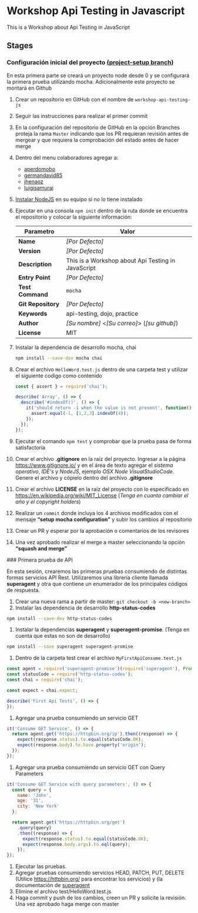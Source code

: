 # Workshop Api Testing in Javascript

This is a Workshop about Api Testing in JavaScript

## Stages

### Configuración inicial del proyecto [(project-setup branch)](https://github.com/aperdomob/workshop-api-testing-js/tree/project-setup)

En esta primera parte se creará un proyecto node desde 0 y se configurará la primera prueba utilizando mocha. Adicionalmente este proyecto se montará en Github

1. Crear un repositorio en GitHub con el nombre de `workshop-api-testing-js`
1. Seguir las instrucciones para realizar el primer commit
1. En la configuración del repositorio de GitHub en la opción Branches proteja la rama `Master` indicando que los PR requieran revisión antes de mergear y que requiera la comprobación del estado antes de hacer merge
1. Dentro del menu colaboradores agregar a:
   * [aperdomobo](https://github.com/aperdomob)
   * [germandavid85](https://github.com/germandavid85)
   * [jhenaoz](https://github.com/jhenaoz)
   * [luigisamurai](https://github.com/luigisamurai)
1. [Instalar NodeJS](https://nodejs.org/es/download/package-manager/) en su equipo si no lo tiene instalado
1. Ejecutar en una consola `npm init` dentro de la ruta donde se encuentra el repositorio y colocar la siguiente información:

    | Parametro          | Valor                                              |
    | ------------------ | -------------------------------------------------- |
    | **Name**           | _[Por Defecto]_                                    |
    | **Version**        | _[Por Defecto]_                                    |
    | **Description**    | This is a Workshop about Api Testing in JavaScript |
    | **Entry Point**    | _[Por Defecto]_                                    |
    | **Test Command**   | `mocha`                                            |
    | **Git Repository** | _[Por Defecto]_                                    |
    | **Keywords**       | api-testing, dojo, practice                        |
    | **Author**         | _[Su nombre]_ <_[Su correo]_> (_[su github]_)      |
    | **License**        | MIT                                                |

1. Instalar la dependencia de desarrollo mocha, chai
   ```sh
   npm install --save-dev mocha chai
   ```
1. Crear el archivo `HelloWord.test.js` dentro de una carpeta test y utilizar el siguiente codigo como contenido
    ```js
    const { assert } = require('chai');

    describe('Array', () => {
      describe('#indexOf()', () => {
        it('should return -1 when the value is not present', function() {
          assert.equal(-1, [1,2,3].indexOf(4));
        });
      });
    });
    ```
1. Ejecutar el comando `npm test` y comprobar que la prueba pasa de forma satisfactoria
1. Crear el archivo **.gitignore** en la raíz del proyecto. Ingresar a la página <https://www.gitignore.io/> y en el área de texto  agregar el _sistema operativo_, _IDE's_ y _NodeJS_, ejemplo _OSX Node VisualStudioCode_. Genere el archivo y cópielo dentro del archivo **.gitignore**
1. Crear el archivo **LICENSE** en la raíz del proyecto con lo especificado en <https://en.wikipedia.org/wiki/MIT_License> (_Tenga en cuanta cambiar el año y el copyright holders_)
1. Realizar un `commit` donde incluya los 4 archivos modificados con el mensaje **“setup mocha configuration”** y subir los cambios al repositorio
1. Crear un PR y esperar por la aprobación o comentarios de los revisores
1. Una vez aprobado realizar el merge a master seleccionando la opción **“squash and merge”**

### Primera prueba de API

En esta sesión, crearemos las primeras pruebas consumiendo de distintas formas servicios API Rest. Utilizaremos una librería cliente llamada **superagent** y otra que contiene un enumerador de los principales códigos de respuesta.

1. Crear una nueva rama a partir de master: `git checkout -b <new-branch>`
1. Instalar las dependencia de desarrollo **http-status-codes**
  ```sh
  npm install --save-dev http-status-codes
  ```
1. Instalar la dependencias **superagent** y **superagent-promise**. (Tenga en cuenta que estas no son de desarrollo)
  ```sh
  npm install --save superagent superagent-promise
  ```
1. Dentro de la carpeta test crear el archivo `MyFirstApiConsume.test.js`
  ```js
  const agent = require('superagent-promise')(require('superagent'), Promise);
  const statusCode = require('http-status-codes');
  const chai = require('chai');

  const expect = chai.expect;

  describe('First Api Tests', () => {
  });
  ```
1. Agregar una prueba consumiendo un servicio GET
  ```js
  it('Consume GET Service', () => {
    return agent.get('https://httpbin.org/ip').then((response) => {
      expect(response.status).to.equal(statusCode.OK);
      expect(response.body).to.have.property('origin');
    });
  });
  ```
1. Agregar una prueba consumiendo un servicio GET con Query Parameters
  ```js
  it('Consume GET Service with query parameters', () => {
    const query = {
      name: 'John',
      age: '31',
      city: 'New York'
    };

    return agent.get('https://httpbin.org/get')
      .query(query)
      .then((response) => {
        expect(response.status).to.equal(statusCode.OK);
        expect(response.body.args).to.eql(query);
      });
  });
  ```
1. Ejecutar las pruebas.
1. Agregar pruebas consumiendo servicios HEAD, PATCH, PUT, DELETE (Utilice https://httpbin.org/ para encontrar los servicios) y (la documentación de [superagent](http://visionmedia.github.io/superagent/)
1. Elimine el archivo test/HelloWord.test.js
1. Haga commit y push de los cambios, creen un PR y solicite la revisión. Una vez aprobado haga merge con master
